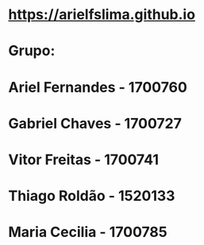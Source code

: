 # https://arielfslima.github.io
# Grupo:
# Ariel Fernandes - 1700760
# Gabriel Chaves - 1700727
# Vitor Freitas - 1700741
# Thiago Roldão - 1520133
# Maria Cecilia - 1700785
